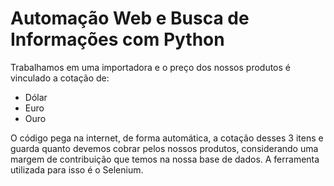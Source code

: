 # Automação Web e Busca de Informações com Python

Trabalhamos em uma importadora e o preço dos nossos produtos é vinculado a cotação de:
- Dólar
- Euro
- Ouro

O código pega na internet, de forma automática, a cotação desses 3 itens e guarda quanto devemos cobrar pelos nossos produtos, considerando uma margem de contribuição que temos na nossa base de dados. A ferramenta utilizada para isso é o Selenium.
